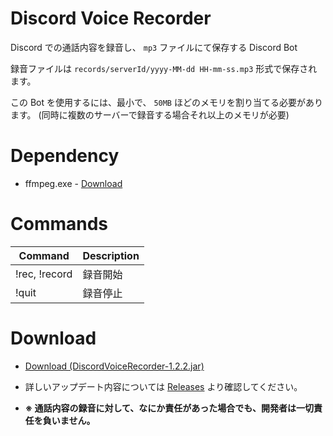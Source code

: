 # Discord Voice Recorder
Discord での通話内容を録音し、 `mp3` ファイルにて保存する Discord Bot

録音ファイルは `records/serverId/yyyy-MM-dd HH-mm-ss.mp3` 形式で保存されます。

この Bot を使用するには、最小で、 `50MB` ほどのメモリを割り当てる必要があります。 (同時に複数のサーバーで録音する場合それ以上のメモリが必要)

# Dependency
- ffmpeg.exe - [Download](http://ffmpeg.org/download.html)

# Commands
| Command | Description |
---|---
| !rec, !record | 録音開始 |
| !quit | 録音停止 |

# Download
- [Download (DiscordVoiceRecorder-1.2.2.jar)](https://github.com/SimplyRin/DiscordVoiceRecorder/releases/download/1.2.2/DiscordVoiceRecorder-1.2.2.jar)

- 詳しいアップデート内容については [Releases](https://github.com/SimplyRin/DiscordVoiceRecorder/releases) より確認してください。

- **※ 通話内容の録音に対して、なにか責任があった場合でも、開発者は一切責任を負いません。**

